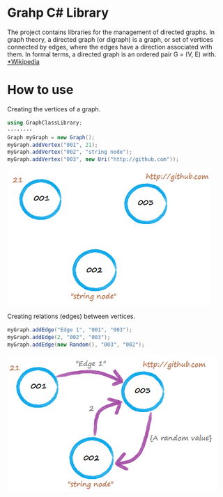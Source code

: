 # Grahp C# Library
The project contains libraries for the management of directed graphs. In graph theory, a directed graph (or digraph) is a graph, or set of vertices connected by edges, where the edges have a direction associated with them. In formal terms, a directed graph is an ordered pair G = (V, E) with. [*Wikipedia](https://en.wikipedia.org/wiki/Directed_graph)
# How to use
Creating the vertices of a graph.
```c#
using GraphClassLibrary;
········
Graph myGraph = new Graph();
myGraph.addVertex("001", 21);
myGraph.addVertex("002", "string node");
myGraph.addVertex("003", new Uri("http://github.com"));
```
![Vertexs](https://github.com/juancarlosgras/GrahpC-Library/blob/master/graph1.png)

Creating relations (edges) between vertices.
```c#
myGraph.addEdge("Edge 1", "001", "003");
myGraph.addEdge(2, "002", "003");
myGraph.addEdge(new Random(), "003", "002");
```
![Vertexs](https://github.com/juancarlosgras/GrahpC-Library/blob/master/graph2.png)
